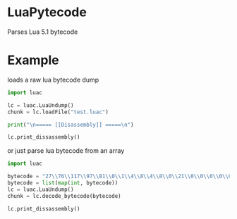 # LuaPytecode
Parses Lua 5.1 bytecode

# Example

loads a raw lua bytecode dump
```python
import luac

lc = luac.LuaUndump()
chunk = lc.loadFile("test.luac")

print("\n===== [[Disassembly]] =====\n")

lc.print_dissassembly()
```

or just parse lua bytecode from an array
```python
import luac

bytecode = "27\\76\\117\\97\\81\\0\\1\\4\\8\\4\\8\\0\\21\\0\\0\\0\\0\\0\\0\\0\\112\\114\\105\\110\\116\\40\\39\\104\\101\\108\\108\\111\\32\\119\\111\\114\\108\\100\\39\\41\\0\\0\\0\\0\\0\\0\\0\\0\\0\\0\\0\\2\\2\\4\\0\\0\\0\\5\\0\\0\\0\\65\\64\\0\\0\\28\\64\\0\\1\\30\\0\\128\\0\\2\\0\\0\\0\\4\\6\\0\\0\\0\\0\\0\\0\\0\\112\\114\\105\\110\\116\\0\\4\\12\\0\\0\\0\\0\\0\\0\\0\\104\\101\\108\\108\\111\\32\\119\\111\\114\\108\\100\\0\\0\\0\\0\\0\\4\\0\\0\\0\\1\\0\\0\\0\\1\\0\\0\\0\\1\\0\\0\\0\\1\\0\\0\\0\\0\\0\\0\\0\\0\\0\\0\\0".split('\\')
bytecode = list(map(int, bytecode))
lc = luac.LuaUndump()
chunk = lc.decode_bytecode(bytecode)

lc.print_dissassembly()
```
